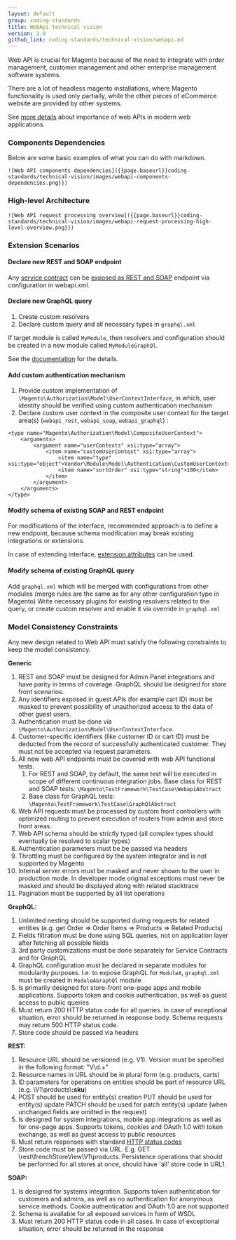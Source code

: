 ```yaml
---
layout: default
group: coding-standards
title: WebApi technical vision
version: 2.0
github_link: coding-standards/technical-vision/webapi.md
---
```


Web API is crucial for Magento because of the need to integrate with order management, customer management and other enterprise management software systems.

There are a lot of headless magento installations, where Magento functionality is used only partially, while the other pieces of eCommerce website are provided by other systems. 

See [more details](https://en.wikipedia.org/wiki/Web_API) about importance of web APIs in modern web applications.


### Components Dependencies
Below are some basic examples of what you can do with markdown.

`![Web API components dependencies]({{page.baseurl}}coding-standards/technical-vision/images/webapi-components-dependencies.png}})`

### High-level Architecture

`![Web API request processing overview]({{page.baseurl}}coding-standards/technical-vision/images/webapi-request-processing-high-level-overview.png}})`

### Extension Scenarios

#### Declare new REST and SOAP endpoint

Any [service contract]({{page.baseurl}}extension-dev-guide/service-contracts/service-contracts.html) can be [exposed as REST and SOAP]({{page.baseurl}}extension-dev-guide/service-contracts/service-to-web-service.html) endpoint via configuration in webapi.xml.

#### Declare new GraphQL query

1. Create custom resolvers
1. Declare custom query and all necessary types in `graphql.xml`

If target module is called `MyModule`, then resolvers and configuration should be created in a new module called `MyModuleGraphQl`.

See the [documentation](http://devdocs.magento.com/guides/v2.3/graphql/index.html) for the details.


#### Add custom authentication mechanism

1. Provide custom implementation of `\Magento\Authorization\Model\UserContextInterface`, in which, user identity should be verified using custom authentication mechanism
1. Declare custom user context in the composite user context for the target area(s) (`webapi_rest`, `webapi_soap`, `webapi_graphql`) :

~~~
<type name="Magento\Authorization\Model\CompositeUserContext">
    <arguments>
        <argument name="userContexts" xsi:type="array">
            <item name="customUserContext" xsi:type="array">
                <item name="type" xsi:type="object">Vendor\Module\Model\Authentication\CustomUserContext</item>
                <item name="sortOrder" xsi:type="string">100</item>
            </item>
        </argument>
    </arguments>
</type>
~~~

#### Modify schema of existing SOAP and REST endpoint

For modifications of the interface, recommended approach is to define a new endpoint, because schema modification may break existing integrations or extensions.

In case of extending interface, [extension attributes]({{page.baseurl}}extension-dev-guide/attributes.html) can be used.


#### Modify schema of existing GraphQL query

Add `graphql.xml` which will be merged with configurations from other modules (merge rules are the same as for any other configuration type in Magento)
Write necessary plugins for existing resolvers related to the query, or create custom resolver and enable it via override in `graphql.xml`

### Model Consistency Constraints

Any new design related to Web API must satisfy the following constraints to keep the model consistency.

**Generic**

1. REST and SOAP must be designed for Admin Panel integrations and have parity in terms of coverage. GraphQL should be designed for store front scenarios.
1. Any identifiers exposed in guest APIs (for example cart ID) must be masked to prevent possibility of unauthorized access to the data of other guest users.
1. Authentication must be done via `\Magento\Authorization\Model\UserContextInterface`.
1. Customer-specific identifiers (like customer ID or cart ID) must be deducted from the record of successfully authenticated customer. They must not be accepted via request parameters.
1. All new web API endpoints must be covered with web API functional tests. 
    1. For REST and SOAP, by default, the same test will be executed in scope of different continuous integration jobs. Base class for REST and SOAP tests: `\Magento\TestFramework\TestCase\WebapiAbstract`
    1. Base class for GraphQL tests: `\Magento\TestFramework\TestCase\GraphQlAbstract`
1. Web API requests must be processed by custom front controllers with optimized routing to prevent execution of routers from admin and store front areas.
1. Web API schema should be strictly typed (all complex types should eventually be resolved to scalar types)
1. Authentication parameters must be be passed via headers
1. Throttling must be configured by the system integrator and is not supported by Magento
1. Internal server errors must be masked and never shown to the user in production mode. In developer mode original exceptions must never be masked and should be displayed along with related stacktrace
1. Pagination must be supported by all list operations

**GraphQL:**

1. Unlimited nesting should be supported during requests for related entities (e.g. get Order => Order Items => Products => Related Products)
1. Fields filtration must be done using SQL queries, not on application layer after fetching all possible fields
1. 3rd party customizations must be done separately for Service Contracts and for GraphQL
1. GraphQL configuration must be declared in separate modules for modularity purposes. I.e. to expose GraphQL for `ModuleA`, `graphql.xml` must be created in `ModuleAGraphQl` module
1. Is primarily designed for store-front one-page apps and mobile applications. Supports token and cookie authentication, as well as guest access to public queries
1. Must return 200 HTTP status code for all queries. In case of exceptional situation, error should be returned in response body. Schema requests may return 500 HTTP status code.
1. Store code should be passed via headers

**REST:**

1. Resource URL should be versioned (e.g. V1). Version must be specified in the following format: "V\\d.+"
1. Resource names in URL should be in plural form (e.g. products, carts)
1. ID parameters for operations on entities should be part of resource URL (e.g. \\V1\\products\\**:sku**)
1. POST should be used for entity(s) creation
   PUT should be used for entity(s) update
   PATCH should be used for patch entity(s) update (when unchanged fields are omitted in the request)
1. Is designed for system integrations, mobile app integrations as well as for one-page apps. Supports tokens, cookies and OAuth 1.0 with token exchange, as well as guest access to public resources
1. Must return responses with standard [HTTP status codes](https://en.wikipedia.org/wiki/List_of_HTTP_status_codes)
1. Store code must be passed via URL. E.g. GET \\rest\\frenchStoreView\\V1\\products. Persistence operations that should be performed for all stores at once, should have 'all' store code in URL1. 

**SOAP:**

1. Is designed for systems integration. Supports token authentication for customers and admins, as well as no authentication for anonymous service methods. Cookie authentication and OAuth 1.0 are not supported
1. Schema is available for all exposed services in form of WSDL
1. Must return 200 HTTP status code in all cases. In case of exceptional situation, error should be returned in the response
